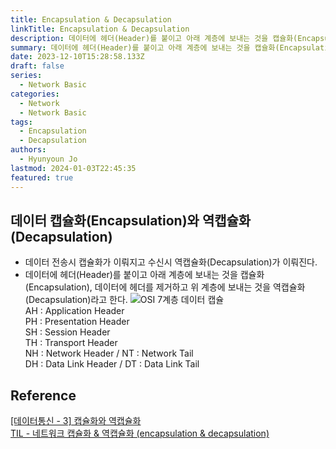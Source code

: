 ```yaml
---
title: Encapsulation & Decapsulation
linkTitle: Encapsulation & Decapsulation
description: 데이터에 헤더(Header)를 붙이고 아래 계층에 보내는 것을 캡슐화(Encapsulation), 데이터에 헤더를 제거하고 위 계층에 보내는 것을 역캡슐화(Decapsulation)
summary: 데이터에 헤더(Header)를 붙이고 아래 계층에 보내는 것을 캡슐화(Encapsulation), 데이터에 헤더를 제거하고 위 계층에 보내는 것을 역캡슐화(Decapsulation)
date: 2023-12-10T15:28:58.133Z
draft: false
series:
  - Network Basic
categories:
  - Network
  - Network Basic
tags:
  - Encapsulation
  - Decapsulation
authors:
  - Hyunyoun Jo
lastmod: 2024-01-03T22:45:35
featured: true
---
```


## 데이터 캡슐화(Encapsulation)와 역캡슐화(Decapsulation)

- 데이터 전송시 캡슐화가 이뤄지고 수신시 역캡슐화(Decapsulation)가 이뤄진다.
- 데이터에 헤더(Header)를 붙이고 아래 계층에 보내는 것을 캡슐화(Encapsulation), 데이터에 헤더를 제거하고 위 계층에 보내는 것을 역캡슐화(Decapsulation)라고 한다.
  ![OSI 7계층 데이터 캡슐](media/images/images_poiuyy0420_post_ad150139-1620-40c0-a12a-9b245a169dd1_iso7.jpg "https://velog.io/@poiuyy0420/%EB%84%A4%ED%8A%B8%EC%9B%8C%ED%81%AC-OSI-7-%EA%B3%84%EC%B8%B5-%EA%B0%9C%EB%85%90-%EC%A0%95%EB%A6%AC")  
  AH : Application Header  
  PH : Presentation Header  
  SH : Session Header  
  TH : Transport Header  
  NH : Network Header / NT : Network Tail  
  DH : Data Link Header / DT : Data Link Tail

## Reference

[[데이터통신 - 3] 캡슐화와 역캡슐화](https://gunjoon.tistory.com/15)  
[TIL - 네트워크 캡슐화 & 역캡슐화 (encapsulation & decapsulation)](https://velog.io/@qmasem/TIL-%EB%84%A4%ED%8A%B8%EC%9B%8C%ED%81%AC-%EC%BA%A1%EC%8A%90%ED%99%94-%EC%97%AD%EC%BA%A1%EC%8A%90%ED%99%94-encapsulation-decapsulation)

